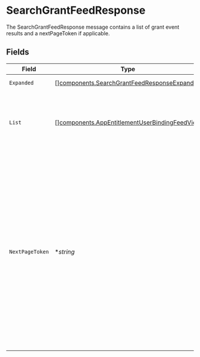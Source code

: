 # SearchGrantFeedResponse

The SearchGrantFeedResponse message contains a list of grant event results and a nextPageToken if applicable.


## Fields

| Field                                                                                                                                                                                                                                                                                                                                            | Type                                                                                                                                                                                                                                                                                                                                             | Required                                                                                                                                                                                                                                                                                                                                         | Description                                                                                                                                                                                                                                                                                                                                      |
| ------------------------------------------------------------------------------------------------------------------------------------------------------------------------------------------------------------------------------------------------------------------------------------------------------------------------------------------------ | ------------------------------------------------------------------------------------------------------------------------------------------------------------------------------------------------------------------------------------------------------------------------------------------------------------------------------------------------ | ------------------------------------------------------------------------------------------------------------------------------------------------------------------------------------------------------------------------------------------------------------------------------------------------------------------------------------------------ | ------------------------------------------------------------------------------------------------------------------------------------------------------------------------------------------------------------------------------------------------------------------------------------------------------------------------------------------------ |
| `Expanded`                                                                                                                                                                                                                                                                                                                                       | [][components.SearchGrantFeedResponseExpanded](../../models/components/searchgrantfeedresponseexpanded.md)                                                                                                                                                                                                                                       | :heavy_minus_sign:                                                                                                                                                                                                                                                                                                                               | The expanded field.                                                                                                                                                                                                                                                                                                                              |
| `List`                                                                                                                                                                                                                                                                                                                                           | [][components.AppEntitlementUserBindingFeedView](../../models/components/appentitlementuserbindingfeedview.md)                                                                                                                                                                                                                                   | :heavy_minus_sign:                                                                                                                                                                                                                                                                                                                               | The list of results containing up to X results, where X is the page size defined in the request.                                                                                                                                                                                                                                                 |
| `NextPageToken`                                                                                                                                                                                                                                                                                                                                  | **string*                                                                                                                                                                                                                                                                                                                                        | :heavy_minus_sign:                                                                                                                                                                                                                                                                                                                               | The nextPageToken is shown for the next page if the number of results is larger than the max page size.<br/> The server returns one page of results and the nextPageToken until all results are retrieved.<br/> To retrieve the next page, use the same request and append a pageToken field with the value of nextPageToken shown on the previous page. |